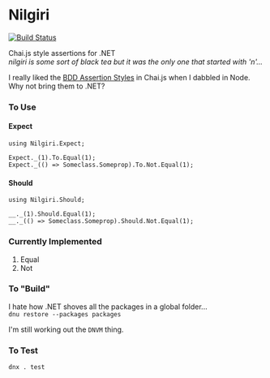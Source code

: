 # Nilgiri
[![Build Status](https://travis-ci.org/brycekbargar/Nilgiri.svg)](https://travis-ci.org/brycekbargar/Nilgiri)

Chai.js style assertions for .NET  
*nilgiri is some sort of black tea but it was the only one that started with 'n'...*

I really liked the [BDD Assertion Styles](http://chaijs.com/api/bdd/) in Chai.js when I dabbled in Node.  
Why not bring them to .NET?


### To Use ###
#### Expect ####
```
using Nilgiri.Expect;

Expect._(1).To.Equal(1);
Expect._(() => Someclass.Someprop).To.Not.Equal(1);
```

#### Should ####
```
using Nilgiri.Should;

__._(1).Should.Equal(1);
__._(() => Someclass.Someprop).Should.Not.Equal(1);
```

### Currently Implemented ###
1. Equal
1. Not

### To "Build" ###
I hate how .NET shoves all the packages in a global folder...  
`dnu restore --packages packages`

I'm still working out the `DNVM` thing.

### To Test ###
`dnx . test`
